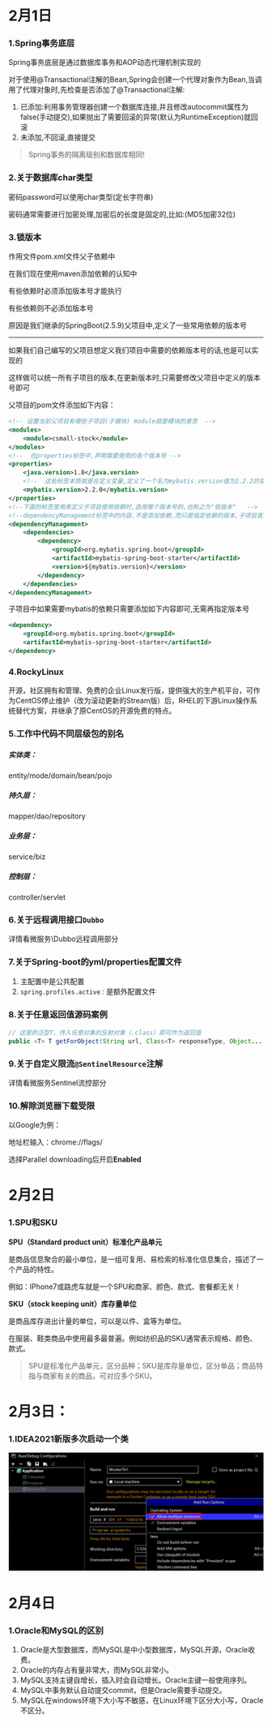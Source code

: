 # 2月1日

### 1.Spring事务底层

Spring事务底层是通过数据库事务和AOP动态代理机制实现的

对于使用@Transactional注解的Bean,Spring会创建一个代理对象作为Bean,当调用了代理对象时,先检查是否添加了@Transactional注解:

1. 已添加:利用事务管理器创建一个数据库连接,并且修改autocommit属性为false(手动提交),如果抛出了需要回滚的异常(默认为RuntimeException)就回滚
2. 未添加,不回滚,直接提交

> Spring事务的隔离级别和数据库相同!

### 2.关于数据库char类型

密码password可以使用char类型(定长字符串)

密码通常需要进行加密处理,加密后的长度是固定的,比如:(MD5加密32位)

### 3.锁版本

作用文件pom.xml文件父子依赖中

在我们现在使用maven添加依赖的认知中

有些依赖时必须添加版本号才能执行

有些依赖则不必添加版本号

原因是我们继承的SpringBoot(2.5.9)父项目中,定义了一些常用依赖的版本号

****

如果我们自己编写的父项目想定义我们项目中需要的依赖版本号的话,也是可以实现的

这样做可以统一所有子项目的版本,在更新版本时,只需要修改父项目中定义的版本号即可

父项目的pom文件添加如下内容：

```xml
<!-- 设置当前父项目有哪些子项目(子模块) module就是模块的意思  -->
<modules>
    <module>csmall-stock</module>
</modules>
<!--  在properties标签中,声明需要使用的各个版本号 -->
<properties>
    <java.version>1.8</java.version>
    <!--  这些标签本质就是在定义变量,定义了一个名为mybatis.version值为2.2.2的变量  -->
    <mybatis.version>2.2.0</mybatis.version>
</properties>
<!--下面的标签是用来定义子项目使用依赖时,选用哪个版本号的,也称之为"锁版本"   -->
<!--dependencyManagement标签中的内容,不是添加依赖,而只是指定依赖的版本,子项目真正添加依赖才会生效-->
<dependencyManagement>
    <dependencies>
        <dependency>
            <groupId>org.mybatis.spring.boot</groupId>
            <artifactId>mybatis-spring-boot-starter</artifactId>
            <version>${mybatis.version}</version>
        </dependency>
    </dependencies>
</dependencyManagement>
```

子项目中如果需要mybatis的依赖只需要添加如下内容即可,无需再指定版本号

```xml
<dependency>
    <groupId>org.mybatis.spring.boot</groupId>
    <artifactId>mybatis-spring-boot-starter</artifactId>
</dependency>
```

### 4.RockyLinux

开源，社区拥有和管理、免费的企业Linux发行版，提供强大的生产机平台，可作为CentOS停止维护（改为滚动更新的Stream版）后，RHEL的下游Linux操作系统替代方案，并继承了原CentOS的开源免费的特点。

### 5.工作中代码不同层级包的别名

##### 实体类：

entity/mode/domain/bean/pojo

##### 持久层：

mapper/dao/repository

##### 业务层：

service/biz

##### 控制层：

controller/servlet

### 6.关于远程调用接口`Dubbo`

详情看微服务\Dubbo远程调用部分

### 7.关于Spring-boot的yml/properties配置文件

1. 主配置中是公共配置
2. `spring.profiles.active：`是额外配置文件

### 8.关于任意返回值源码案例

```java
// 这里的泛型T，传入任意对象的反射对象（.class）即可作为返回值
public <T> T getForObject(String url, Class<T> responseType, Object... uriVariables) throws RestClientException {}
```

### 9.关于自定义限流`@SentinelResource`注解

详情看微服务Sentinel流控部分

### 10.解除浏览器下载受限

以Google为例：

地址栏输入：chrome://flags/

选择Parallel downloading后开启**Enabled**

# 2月2日

### 1.SPU和SKU

**SPU（Standard product unit）标准化产品单元**

是商品信息聚合的最小单位，是一组可复用、易检索的标准化信息集合，描述了一个产品的特性。

例如：IPhone7或路虎车就是一个SPU和商家、颜色、款式、套餐都无关！

**SKU（stock keeping unit）库存量单位**

是商品库存进出计量的单位，可以是以件、盒等为单位。

在服装、鞋类商品中使用最多最普遍。例如纺织品的SKU通常表示规格、颜色、款式。

> SPU是标准化产品单元，区分品种；SKU是库存量单位，区分单品；商品特指与商家有关的商品，可对应多个SKU。

# 2月3日：

### 1.IDEA2021新版多次启动一个类

![image-20230203223452370](images/image-20230203223452370.png)

# 2月4日

### 1.Oracle和MySQL的区别

1. Oracle是大型数据库，而MySQL是中小型数据库，MySQL开源，Oracle收费。
2. Oracle的内存占有量非常大，而MySQL非常小。
3. MySQL支持主键自增长，插入时会自动增长。Oracle主键一般使用序列。
4. MySQL中事务默认自动提交commit，但是Oracle需要手动提交。
5. MySQL在windows环境下大小写不敏感，在Linux环境下区分大小写，Oracle不区分。
